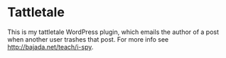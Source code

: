 # Tattletale
This is my tattletale WordPress plugin, which emails the author of a post when another user trashes that post. For more info see http://bajada.net/teach/i-spy.
